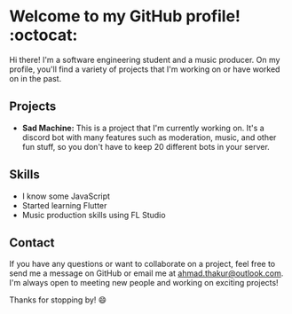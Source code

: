 # Welcome to my GitHub profile! :octocat:

Hi there! I'm a software engineering student and a music producer. On my profile, you'll find a variety of projects that I'm working on or have worked on in the past.

## Projects

-   **Sad Machine:** This is a project that I'm currently working on. It's a discord bot with many features such as moderation, music, and other fun stuff, so you don't have to keep 20 different bots in your server.

## Skills

-   I know some JavaScript
-   Started learning Flutter
-   Music production skills using FL Studio

## Contact

If you have any questions or want to collaborate on a project, feel free to send me a message on GitHub or email me at ahmad.thakur@outlook.com. I'm always open to meeting new people and working on exciting projects!

Thanks for stopping by! :smile:
